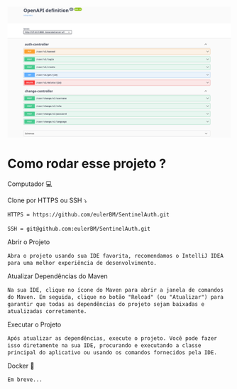 <img src="readme/image_api.png" alt="Texto Alternativo">

<h1> Como rodar esse projeto ?</h1>

Computador 💻

Clone por HTTPS ou SSH ⤵️

    HTTPS = https://github.com/eulerBM/SentinelAuth.git

    SSH = git@github.com:eulerBM/SentinelAuth.git

Abrir o Projeto

    Abra o projeto usando sua IDE favorita, recomendamos o IntelliJ IDEA para uma melhor experiência de desenvolvimento.

Atualizar Dependências do Maven

    Na sua IDE, clique no ícone do Maven para abrir a janela de comandos do Maven. Em seguida, clique no botão "Reload" (ou "Atualizar") para garantir que todas as dependências do projeto sejam baixadas e atualizadas corretamente.

Executar o Projeto

    Após atualizar as dependências, execute o projeto. Você pode fazer isso diretamente na sua IDE, procurando e executando a classe principal do aplicativo ou usando os comandos fornecidos pela IDE.

Docker 🐋

    Em breve...
